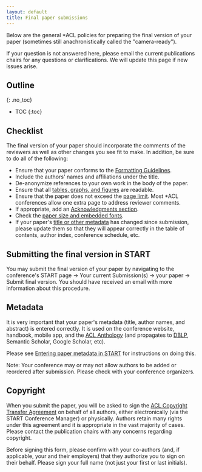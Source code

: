 ```yaml
---
layout: default
title: Final paper submissions
---
```


Below are the general *ACL policies for preparing the final version of your paper (sometimes still anachronistically called the "camera-ready").

If your question is not answered here, please email the current publications chairs for any questions or clarifications.
We will update this page if new issues arise.

## Outline
{: .no_toc}

- TOC
{:toc}

## Checklist

The final version of your paper should incorporate the comments of the reviewers as well as other changes you see fit to make. 
In addition, be sure to do all of the following:

- Ensure that your paper conforms to the [Formatting Guidelines](formatting.html).
- Include the authors' names and affiliations under the title.
- De-anonymize references to your own work in the body of the paper.
- Ensure that all [tables, graphs, and figures](formatting.html#figures-and-tables) are readable.
- Ensure that the paper does not exceed the [page limit](formatting.html#paper-length). Most *ACL conferences allow one extra page to address reviewer comments.
- If appropriate, add an [Acknowledgments section](formatting.html#acknowledgements).
- Check the [paper size and embedded fonts](formatting.html#file-format).
- If your paper's [title or other metadata](#metadata) has changed since submission, please update them so that they will appear correctly in the table of contents, author index, conference schedule, etc.

## Submitting the final version in START

You may submit the final version of your paper by navigating to the conference's START page &rarr; Your current Submission(s) &rarr; your paper &rarr; Submit final version.
You should have received an email with more information about this procedure.

## Metadata

It is very important that your paper's metadata (title, author names, and abstract) is entered correctly.
It is used on the conference website, handbook, mobile app, and the [ACL Anthology](https://www.aclweb.org/anthology/) (and propagates to [DBLP](https://dblp.uni-trier.de), Semantic Scholar, Google Scholar, etc).

Please see [Entering paper metadata in START](metadata.html) for instructions on doing this.

Note: Your conference may or may not allow authors to be added or reordered after submission.
Please check with your conference organizers.

## Copyright

When you submit the paper, you will be asked to sign the [ACL Copyright Transfer Agreement](https://github.com/ACLPUB/blob/master/templates/copyright/acl-copyright-transfer.pdf) on behalf of all authors, either electronically (via the START Conference Manager) or physically.
Authors retain many rights under this agreement and it is appropriate in the vast majority of cases.
Please contact the publication chairs with any concerns regarding copyright.

Before signing this form, please confirm with your co-authors (and, if applicable, your and their employers) that they authorize you to
sign on their behalf.
Please sign your full name (not just your first or last initials).


